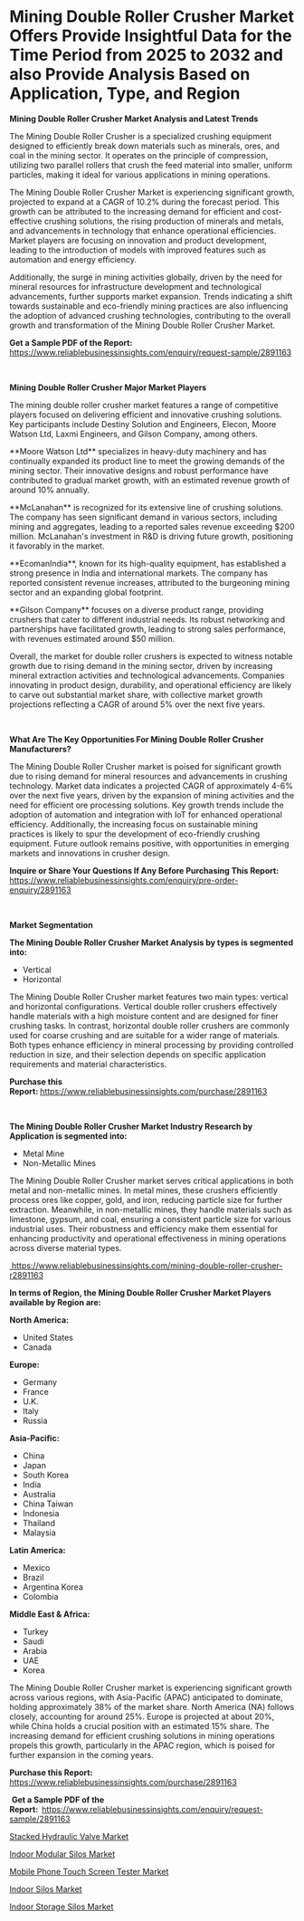 <p><h1>Mining Double Roller Crusher Market Offers Provide Insightful Data for the Time Period from 2025 to 2032 and also Provide Analysis Based on Application, Type, and Region</h1></p><p><strong>Mining Double Roller Crusher Market Analysis and Latest Trends</strong></p>
<p><p>The Mining Double Roller Crusher is a specialized crushing equipment designed to efficiently break down materials such as minerals, ores, and coal in the mining sector. It operates on the principle of compression, utilizing two parallel rollers that crush the feed material into smaller, uniform particles, making it ideal for various applications in mining operations.</p><p>The Mining Double Roller Crusher Market is experiencing significant growth, projected to expand at a CAGR of 10.2% during the forecast period. This growth can be attributed to the increasing demand for efficient and cost-effective crushing solutions, the rising production of minerals and metals, and advancements in technology that enhance operational efficiencies. Market players are focusing on innovation and product development, leading to the introduction of models with improved features such as automation and energy efficiency.</p><p>Additionally, the surge in mining activities globally, driven by the need for mineral resources for infrastructure development and technological advancements, further supports market expansion. Trends indicating a shift towards sustainable and eco-friendly mining practices are also influencing the adoption of advanced crushing technologies, contributing to the overall growth and transformation of the Mining Double Roller Crusher Market.</p></p>
<p><strong>Get a Sample PDF of the Report:&nbsp;</strong> <a href="https://www.reliablebusinessinsights.com/enquiry/request-sample/2891163?utm_campaign=1121&utm_medium=2&utm_source=Github&utm_content=ia&utm_term=14032025&utm_id=mining-double-roller-crusher">https://www.reliablebusinessinsights.com/enquiry/request-sample/2891163</a></p>
<p>&nbsp;</p>
<p><strong>Mining Double Roller Crusher Major Market Players</strong></p>
<p><p>The mining double roller crusher market features a range of competitive players focused on delivering efficient and innovative crushing solutions. Key participants include Destiny Solution and Engineers, Elecon, Moore Watson Ltd, Laxmi Engineers, and Gilson Company, among others.</p><p>**Moore Watson Ltd** specializes in heavy-duty machinery and has continually expanded its product line to meet the growing demands of the mining sector. Their innovative designs and robust performance have contributed to gradual market growth, with an estimated revenue growth of around 10% annually.</p><p>**McLanahan** is recognized for its extensive line of crushing solutions. The company has seen significant demand in various sectors, including mining and aggregates, leading to a reported sales revenue exceeding $200 million. McLanahan's investment in R&D is driving future growth, positioning it favorably in the market.</p><p>**EcomanIndia**, known for its high-quality equipment, has established a strong presence in India and international markets. The company has reported consistent revenue increases, attributed to the burgeoning mining sector and an expanding global footprint.</p><p>**Gilson Company** focuses on a diverse product range, providing crushers that cater to different industrial needs. Its robust networking and partnerships have facilitated growth, leading to strong sales performance, with revenues estimated around $50 million.</p><p>Overall, the market for double roller crushers is expected to witness notable growth due to rising demand in the mining sector, driven by increasing mineral extraction activities and technological advancements. Companies innovating in product design, durability, and operational efficiency are likely to carve out substantial market share, with collective market growth projections reflecting a CAGR of around 5% over the next five years.</p></p>
<p>&nbsp;</p>
<p><strong>What Are The Key Opportunities For Mining Double Roller Crusher Manufacturers?</strong></p>
<p><p>The Mining Double Roller Crusher market is poised for significant growth due to rising demand for mineral resources and advancements in crushing technology. Market data indicates a projected CAGR of approximately 4-6% over the next five years, driven by the expansion of mining activities and the need for efficient ore processing solutions. Key growth trends include the adoption of automation and integration with IoT for enhanced operational efficiency. Additionally, the increasing focus on sustainable mining practices is likely to spur the development of eco-friendly crushing equipment. Future outlook remains positive, with opportunities in emerging markets and innovations in crusher design.</p></p>
<p><strong>Inquire or Share Your Questions If Any Before Purchasing This Report:</strong> <a href="https://www.reliablebusinessinsights.com/enquiry/pre-order-enquiry/2891163?utm_campaign=1121&utm_medium=2&utm_source=Github&utm_content=ia&utm_term=14032025&utm_id=mining-double-roller-crusher">https://www.reliablebusinessinsights.com/enquiry/pre-order-enquiry/2891163</a></p>
<p>&nbsp;</p>
<p><strong>Market Segmentation</strong></p>
<p><strong>The Mining Double Roller Crusher Market Analysis by types is segmented into:</strong></p>
<p><ul><li> Vertical</li><li>Horizontal </li></ul></p>
<p><p>The Mining Double Roller Crusher market features two main types: vertical and horizontal configurations. Vertical double roller crushers effectively handle materials with a high moisture content and are designed for finer crushing tasks. In contrast, horizontal double roller crushers are commonly used for coarse crushing and are suitable for a wider range of materials. Both types enhance efficiency in mineral processing by providing controlled reduction in size, and their selection depends on specific application requirements and material characteristics.</p></p>
<p><strong>Purchase this Report:&nbsp;</strong><a href="https://www.reliablebusinessinsights.com/purchase/2891163?utm_campaign=1121&utm_medium=2&utm_source=Github&utm_content=ia&utm_term=14032025&utm_id=mining-double-roller-crusher">https://www.reliablebusinessinsights.com/purchase/2891163</a></p>
<p>&nbsp;</p>
<p><strong>The Mining Double Roller Crusher Market Industry Research by Application is segmented into:</strong></p>
<p><ul><li> Metal Mine</li><li>Non-Metallic Mines </li></ul></p>
<p><p>The Mining Double Roller Crusher market serves critical applications in both metal and non-metallic mines. In metal mines, these crushers efficiently process ores like copper, gold, and iron, reducing particle size for further extraction. Meanwhile, in non-metallic mines, they handle materials such as limestone, gypsum, and coal, ensuring a consistent particle size for various industrial uses. Their robustness and efficiency make them essential for enhancing productivity and operational effectiveness in mining operations across diverse material types.</p></p>
<p><a href="https://www.reliablebusinessinsights.com/mining-double-roller-crusher-r2891163?utm_campaign=1121&utm_medium=2&utm_source=Github&utm_content=ia&utm_term=14032025&utm_id=mining-double-roller-crusher">&nbsp;https://www.reliablebusinessinsights.com/mining-double-roller-crusher-r2891163</a></p>
<p><strong>In terms of Region, the Mining Double Roller Crusher Market Players available by Region are:</strong></p>
<p>
    <p> <strong> North America: </strong>
        <ul>
            <li>United States</li>
            <li>Canada</li>
        </ul>
        </p> 
    <p> <strong> Europe: </strong>
        <ul>
            <li>Germany</li>
            <li>France</li>
            <li>U.K.</li>
            <li>Italy</li>
            <li>Russia</li>
        </ul>
        </p> 
    <p> <strong> Asia-Pacific: </strong>
        <ul>
            <li>China</li>
            <li>Japan</li>
            <li>South Korea</li>
            <li>India</li>
            <li>Australia</li>
            <li>China Taiwan</li>
            <li>Indonesia</li>
            <li>Thailand</li>
            <li>Malaysia</li>
        </ul>
        </p> 
    <p> <strong> Latin America: </strong>
        <ul>
            <li>Mexico</li>
            <li>Brazil</li>
            <li>Argentina Korea</li>
            <li>Colombia</li>
        </ul>
        </p> 
    <p> <strong> Middle East & Africa: </strong>
        <ul>
            <li>Turkey</li>
            <li>Saudi</li>
            <li>Arabia</li>
            <li>UAE</li>
            <li>Korea</li>
        </ul>
    </p>
    </p>
<p><p>The Mining Double Roller Crusher market is experiencing significant growth across various regions, with Asia-Pacific (APAC) anticipated to dominate, holding approximately 38% of the market share. North America (NA) follows closely, accounting for around 25%. Europe is projected at about 20%, while China holds a crucial position with an estimated 15% share. The increasing demand for efficient crushing solutions in mining operations propels this growth, particularly in the APAC region, which is poised for further expansion in the coming years.</p></p>
<p><strong>Purchase this Report: </strong><a href="https://www.reliablebusinessinsights.com/purchase/2891163?utm_campaign=1121&utm_medium=2&utm_source=Github&utm_content=ia&utm_term=14032025&utm_id=mining-double-roller-crusher">https://www.reliablebusinessinsights.com/purchase/2891163</a></p>
<p>&nbsp;<strong>Get a Sample PDF of the Report:&nbsp;&nbsp;</strong><a href="https://www.reliablebusinessinsights.com/enquiry/request-sample/2891163?utm_campaign=1121&utm_medium=2&utm_source=Github&utm_content=ia&utm_term=14032025&utm_id=mining-double-roller-crusher">https://www.reliablebusinessinsights.com/enquiry/request-sample/2891163</a></p>
<p><strong></strong></p>
<p><p><a href="https://github.com/nontoengolo/Market-Research-Report-List-1/blob/main/stacked-hydraulic-valve-market.md?utm_campaign=1121&utm_medium=2&utm_source=Github&utm_content=ia&utm_term=14032025&utm_id=mining-double-roller-crusher">Stacked Hydraulic Valve Market</a></p><p><a href="https://github.com/amramcocosxa/Market-Research-Report-List-1/blob/main/indoor-modular-silos-market.md?utm_campaign=1121&utm_medium=2&utm_source=Github&utm_content=ia&utm_term=14032025&utm_id=mining-double-roller-crusher">Indoor Modular Silos Market</a></p><p><a href="https://github.com/pomasifilo/Market-Research-Report-List-1/blob/main/mobile-phone-touch-screen-tester-market.md?utm_campaign=1121&utm_medium=2&utm_source=Github&utm_content=ia&utm_term=14032025&utm_id=mining-double-roller-crusher">Mobile Phone Touch Screen Tester Market</a></p><p><a href="https://github.com/ceneabiruk11/Market-Research-Report-List-1/blob/main/indoor-silos-market.md?utm_campaign=1121&utm_medium=2&utm_source=Github&utm_content=ia&utm_term=14032025&utm_id=mining-double-roller-crusher">Indoor Silos Market</a></p><p><a href="https://github.com/avikalitesjj/Market-Research-Report-List-1/blob/main/indoor-storage-silos-market.md?utm_campaign=1121&utm_medium=2&utm_source=Github&utm_content=ia&utm_term=14032025&utm_id=mining-double-roller-crusher">Indoor Storage Silos Market</a></p></p>